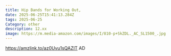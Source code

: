 ```yaml
---
title: Hip Bands for Working Out,
date: 2025-06-25T15:41:13.284Z
tags: 2025-06-25
Category: other
description: 12.xx
image: https://m.media-amazon.com/images/I/810-p+SkZDL._AC_SL1500_.jpg
---
```

https://amzlink.to/az0Uvu1sQAZIT
AD